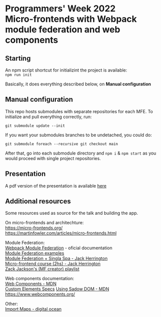 # Programmers' Week 2022  <br> Micro-frontends with Webpack module federation and web components

## Starting

An npm script shortcut for initializint the project is available:  
 ```npm run init```

Basically, it does everything described below, on **Manual configuration**

## Manual configuration

This repo hosts submodules with separate repositories for each MFE. To initialize and pull everything correctly, run:

```git submodule update --init```  

If you want your submodules branches to be undetached, you could do:

```git submodule foreach --recursive git checkout main```

After that, go into each submodule directory and `npm i` & `npm start` as you would proceed with single project repositories.

## Presentation

A pdf version of the presentation is available [here](https://github.com/cognizant-softvision/pw2022-mfe-wc/blob/main/pw2022-mfe-presentation.pdf)


## Additional resources

Some resources used as source for the talk and building the app.

On micro-frontends and architechture:  
https://micro-frontends.org/  
https://martinfowler.com/articles/micro-frontends.html  

Module Federation:  
[Webpack Module Federation](https://webpack.js.org/concepts/module-federation/) - oficial documentation    
[Module Federation examples](https://github.com/module-federation/module-federation-examples)  
[Module Federation + Singla Spa - Jack Herrington](https://www.youtube.com/watch?v=wxnwPLLIJCY)  
[Micro-frontend course (2hs) - Jack Herrington](https://www.youtube.com/watch?v=lKKsjpH09dU)  
[Zack Jackson's (MF creator) playlist](https://www.youtube.com/playlist?list=PLWSiF9YHHK-DqsFHGYbeAMwbd9xcZbEWJ)

Web components documentation:  
[Web Components - MDN](https://developer.mozilla.org/en-US/docs/Web/Web_Components)  
[Custom Elements Specs](https://html.spec.whatwg.org/multipage/custom-elements.html#custom-elements)
[Using Sadow DOM - MDN](https://developer.mozilla.org/en-US/docs/Web/Web_Components/Using_shadow_DOM)  
https://www.webcomponents.org/

Other:  
[Import Maps - digital ocean](https://www.digitalocean.com/community/tutorials/how-to-dynamically-import-javascript-with-import-maps)  

